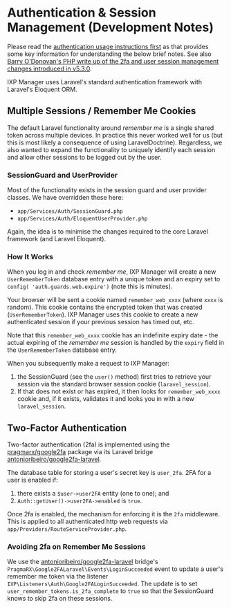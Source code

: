 # Authentication & Session Management (Development Notes)

Please read the [authentication usage instructions first](../usage/authentication.md) as that provides some key information for understanding the below brief notes. See also [Barry O'Donovan's PHP write up of the 2fa and user session management changes introduced in v5.3.0](https://www.barryodonovan.com/2020/02/06/2fa-and-user-session-management-in-ixp-manager).

IXP Manager uses Laravel's standard authentication framework with Laravel's Eloquent ORM.



## Multiple Sessions / Remember Me Cookies

The default Laravel functionality around *remember me* is a single shared token across multiple devices. In practice this never worked well for us (but this is most likely a consequence of using LaravelDoctrine). Regardless, we also wanted to expand the functionality to uniquely identify each session and allow other sessions to be logged out by the user.

### SessionGuard and UserProvider

Most of the functionality exists in the session guard and user provider classes. We have overridden these here:

* `app/Services/Auth/SessionGuard.php`
* `app/Services/Auth/EloquentUserProvider.php`

Again, the idea is to minimise the changes required to the core Laravel framework (and Laravel Eloquent).


### How It Works

When you log in and check *remember me*, IXP Manager will create a new `UserRememberToken` database entry with a unique token and an expiry set to `config( 'auth.guards.web.expire')` (note this is minutes).

Your browser will be sent a cookie named `remember_web_xxxx` (where `xxxx` is random). This cookie contains the encrypted token that was created (`UserRememberToken`). IXP Manager uses this cookie to create a new authenticated session if your previous session has timed out, etc.

Note that this `remember_web_xxxx` cookie has an indefinite expiry date - the actual expiring of the *remember me* session is handled by the `expiry` field in the `UserRememberToken` database entry.

When you subsequently make a request to IXP Manager:

1. the SessionGuard (see the `user()` method) first tries to retrieve your session via the standard browser session cookie (`laravel_session`).
2. If that does not exist or has expired, it then looks for `remember_web_xxxx` cookie and, if it exists, validates it and looks you in with a new `laravel_session`.


## Two-Factor Authentication

Two-factor authentication (2fa) is implemented using the [pragmarx/google2fa](https://github.com/antonioribeiro/google2fa) package via its Laravel bridge [antonioribeiro/google2fa-laravel](https://github.com/antonioribeiro/google2fa-laravel).

The database table for storing a user's secret key is `user_2fa`. 2FA for a user is enabled if:

1. there exists a `$user->user2FA` entity (one to one); and
2. `Auth::getUser()->user2FA->enabled` is `true`.

Once 2fa is enabled, the mechanism for enforcing it is the `2fa` middleware. This is applied to all authenticated http web requests via `app/Providers/RouteServiceProvider.php`.

### Avoiding 2fa on Remember Me Sessions

We use the [antonioribeiro/google2fa-laravel](https://github.com/antonioribeiro/google2fa-laravel) bridge's `PragmaRX\Google2FALaravel\Events\LoginSucceeded` event to update a user's remember me token via the listener `IXP\Listeners\Auth\Google2FALoginSucceeded`. The update is to set `user_remember_tokens.is_2fa_complete` to `true` so that the SessionGuard knows to skip 2fa on these sessions.
